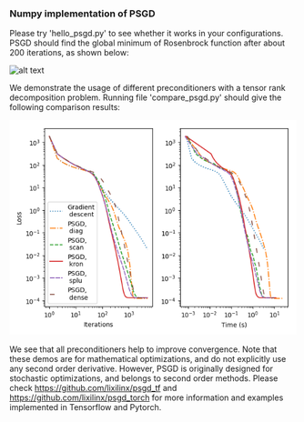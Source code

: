 ### Numpy implementation of PSGD
Please try 'hello_psgd.py' to see whether it works in your configurations. PSGD should find the global minimum of Rosenbrock function after about 200 iterations, as shown below: 

![alt text](https://github.com/lixilinx/psgd_np/blob/master/hello_psgd.png)

We demonstrate the usage of different preconditioners with a tensor rank decomposition problem. Running file 'compare_psgd.py' should give the following comparison results:

![alt text](https://github.com/lixilinx/psgd_np/blob/master/comparison.png)

We see that all preconditioners help to improve convergence. Note that these demos are for mathematical optimizations, and do not explicitly use any second order derivative. However, PSGD is originally designed for stochastic optimizations, and belongs to second order methods. Please check https://github.com/lixilinx/psgd_tf and https://github.com/lixilinx/psgd_torch for more information and examples implemented in Tensorflow and Pytorch.
